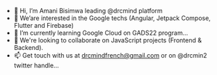 - 👋 Hi, I’m Amani Bisimwa leading @drcmind platform
- 👀 We’are interested in the Google techs (Angular, Jetpack Compose, Flutter and Firebase)
- 🌱 I’m currently learning Google Cloud on GADS22 program...
- 💞️ We're looking to collaborate on JavaScript projects (Frontend & Backend).
- 📫 Get touch with us at drcmindfrench@gmail.com or on @drcmin2 twitter handle...
